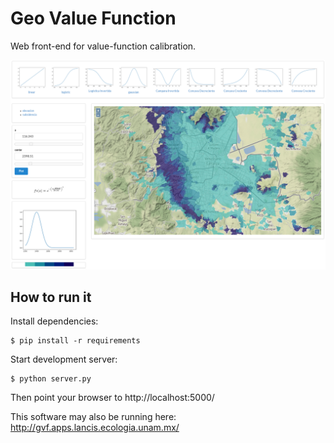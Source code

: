 # Geo Value Function

Web front-end for value-function calibration.

<img src="screenshot.png">

## How to run it

Install dependencies:

	$ pip install -r requirements

Start development server:

	$ python server.py

Then point your browser to http://localhost:5000/

This software may also be running here: http://gvf.apps.lancis.ecologia.unam.mx/
